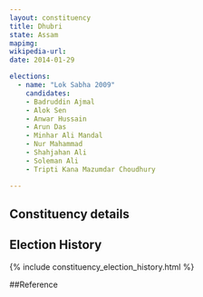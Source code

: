 ```yaml
---
layout: constituency
title: Dhubri
state: Assam
mapimg: 
wikipedia-url: 
date: 2014-01-29

elections: 
  - name: "Lok Sabha 2009"
    candidates: 
    - Badruddin Ajmal 
    - Alok Sen 
    - Anwar Hussain 
    - Arun Das 
    - Minhar Ali Mandal 
    - Nur Mahammad 
    - Shahjahan Ali 
    - Soleman Ali 
    - Tripti Kana Mazumdar Choudhury 

---
```

## Constituency details


## Election History
{% include constituency_election_history.html %}

##Reference
